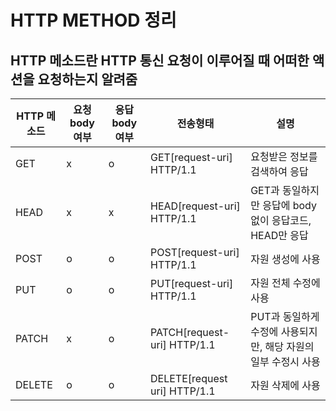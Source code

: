 # HTTP METHOD 정리

## HTTP 메소드란 HTTP 통신 요청이 이루어질 때 어떠한 액션을 요청하는지 알려줌

| HTTP 메소드  | 요청 body 여부 | 응답 body 여부 | 전송형태 | 설명 |
| --- | --- | --- | --- | --- |
| GET | x | o | GET[request-uri] HTTP/1.1 | 요청받은 정보를 검색하여 응답 |
| HEAD | x | x | HEAD[request-uri]    HTTP/1.1 | GET과 동일하지만 응답에 body없이 응답코드, HEAD만 응답  |
| POST | o | o | POST[request-uri]    HTTP/1.1 | 자원 생성에 사용 |
| PUT | o | o | PUT[request-uri]      HTTP/1.1 | 자원 전체 수정에 사용 |
| PATCH | x | o | PATCH[request-uri]   HTTP/1.1 | PUT과 동일하게 수정에 사용되지만, 해당 자원의 일부 수정시 사용 |
| DELETE | o | o | DELETE[request uri] HTTP/1.1 | 자원 삭제에 사용 |